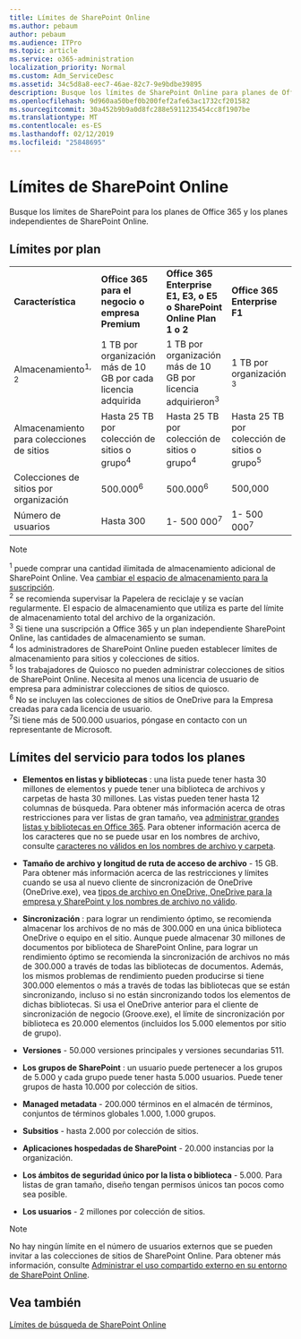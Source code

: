 ```yaml
---
title: Límites de SharePoint Online
ms.author: pebaum
author: pebaum
ms.audience: ITPro
ms.topic: article
ms.service: o365-administration
localization_priority: Normal
ms.custom: Adm_ServiceDesc
ms.assetid: 34c5d8a8-eec7-46ae-82c7-9e9bdbe39895
description: Busque los límites de SharePoint Online para planes de Office 365 Enterprise e independientes.
ms.openlocfilehash: 9d960aa50bef0b200fef2afe63ac1732cf201582
ms.sourcegitcommit: 30a452b9b9a0d8fc288e5911235454cc8f1907be
ms.translationtype: MT
ms.contentlocale: es-ES
ms.lasthandoff: 02/12/2019
ms.locfileid: "25848695"
---
```

# <a name="sharepoint-online-limits"></a>Límites de SharePoint Online

Busque los límites de SharePoint para los planes de Office 365 y los planes independientes de SharePoint Online.
  
## <a name="limits-by-plan"></a>Límites por plan

|||||
|:-----|:-----|:-----|:-----|
|**Característica** <br/> |**Office 365 para el negocio o empresa Premium** <br/> |**Office 365 Enterprise E1, E3, o E5 o SharePoint Online Plan 1 o 2** <br/> | **Office 365 Enterprise F1** <br/> |
|Almacenamiento<sup>1, 2</sup> <br/> |1 TB por organización más de 10 GB por cada licencia adquirida  <br/> |1 TB por organización más de 10 GB por licencia adquirieron<sup>3</sup> <br/> |1 TB por organización <sup>3</sup> <br/> |
|Almacenamiento para colecciones de sitios  <br/> |Hasta 25 TB por colección de sitios o grupo<sup>4</sup> <br/> |Hasta 25 TB por colección de sitios o grupo<sup>4</sup> <br/> |Hasta 25 TB por colección de sitios o grupo<sup>5</sup> <br/> |
|Colecciones de sitios por organización  <br/> |500.000<sup>6</sup> <br/> |500.000<sup>6</sup> <br/> |500,000<br/> |
|Número de usuarios  <br/> |Hasta 300  <br/> |1- 500 000<sup>7</sup> <br/> |1- 500 000<sup>7</sup> <br/> |
   
> [!NOTE]
> <sup>1</sup> puede comprar una cantidad ilimitada de almacenamiento adicional de SharePoint Online. Vea [cambiar el espacio de almacenamiento para la suscripción](https://support.office.com/article/96EA3533-DE64-4B01-839A-C560875A662C).<br/><sup>2</sup> se recomienda supervisar la Papelera de reciclaje y se vacían regularmente. El espacio de almacenamiento que utiliza es parte del límite de almacenamiento total del archivo de la organización.<br/> <sup>3</sup> Si tiene una suscripción a Office 365 y un plan independiente SharePoint Online, las cantidades de almacenamiento se suman.<br/><sup>4</sup> los administradores de SharePoint Online pueden establecer límites de almacenamiento para sitios y colecciones de sitios.<br/> <sup>5</sup> los trabajadores de Quiosco no pueden administrar colecciones de sitios de SharePoint Online. Necesita al menos una licencia de usuario de empresa para administrar colecciones de sitios de quiosco.<br/> <sup>6</sup> No se incluyen las colecciones de sitios de OneDrive para la Empresa creadas para cada licencia de usuario.<br/><sup>7</sup>Si tiene más de 500.000 usuarios, póngase en contacto con un representante de Microsoft. 
  

  
## <a name="service-limits-for-all-plans"></a>Límites del servicio para todos los planes

- **Elementos en listas y bibliotecas** : una lista puede tener hasta 30 millones de elementos y puede tener una biblioteca de archivos y carpetas de hasta 30 millones. Las vistas pueden tener hasta 12 columnas de búsqueda. Para obtener más información acerca de otras restricciones para ver listas de gran tamaño, vea [administrar grandes listas y bibliotecas en Office 365](https://support.office.com/article/b4038448-ec0e-49b7-b853-679d3d8fb784). Para obtener información acerca de los caracteres que no se puede usar en los nombres de archivo, consulte [caracteres no válidos en los nombres de archivo y carpeta](https://support.office.com/article/64883a5d-228e-48f5-b3d2-eb39e07630fa).

- **Tamaño de archivo y longitud de ruta de acceso de archivo** - 15 GB. Para obtener más información acerca de las restricciones y límites cuando se usa al nuevo cliente de sincronización de OneDrive (OneDrive.exe), vea [tipos de archivo en OneDrive, OneDrive para la empresa y SharePoint y los nombres de archivo no válido](https://support.office.com/article/64883a5d-228e-48f5-b3d2-eb39e07630fa).

- **Sincronización** : para lograr un rendimiento óptimo, se recomienda almacenar los archivos de no más de 300.000 en una única biblioteca OneDrive o equipo en el sitio. Aunque puede almacenar 30 millones de documentos por biblioteca de SharePoint Online, para lograr un rendimiento óptimo se recomienda la sincronización de archivos no más de 300.000 a través de todas las bibliotecas de documentos. Además, los mismos problemas de rendimiento pueden producirse si tiene 300.000 elementos o más a través de todas las bibliotecas que se están sincronizando, incluso si no están sincronizando todos los elementos de dichas bibliotecas. Si usa el OneDrive anterior para el cliente de sincronización de negocio (Groove.exe), el límite de sincronización por biblioteca es 20.000 elementos (incluidos los 5.000 elementos por sitio de grupo).

- **Versiones** - 50.000 versiones principales y versiones secundarias 511.

- **Los grupos de SharePoint** : un usuario puede pertenecer a los grupos de 5.000 y cada grupo puede tener hasta 5.000 usuarios. Puede tener grupos de hasta 10.000 por colección de sitios.

- **Managed metadata** - 200.000 términos en el almacén de términos, conjuntos de términos globales 1.000, 1.000 grupos.

- **Subsitios** - hasta 2.000 por colección de sitios.

- **Aplicaciones hospedadas de SharePoint** - 20.000 instancias por la organización.

- **Los ámbitos de seguridad único por la lista o biblioteca** - 5.000. Para listas de gran tamaño, diseño tengan permisos únicos tan pocos como sea posible.

- **Los usuarios** - 2 millones por colección de sitios.

> [!NOTE]
> No hay ningún límite en el número de usuarios externos que se pueden invitar a las colecciones de sitios de SharePoint Online. Para obtener más información, consulte [Administrar el uso compartido externo en su entorno de SharePoint Online](/sharepoint/external-sharing-overview).

## <a name="see-also"></a>Vea también

[Límites de búsqueda de SharePoint Online](/sharepoint/search-limits)